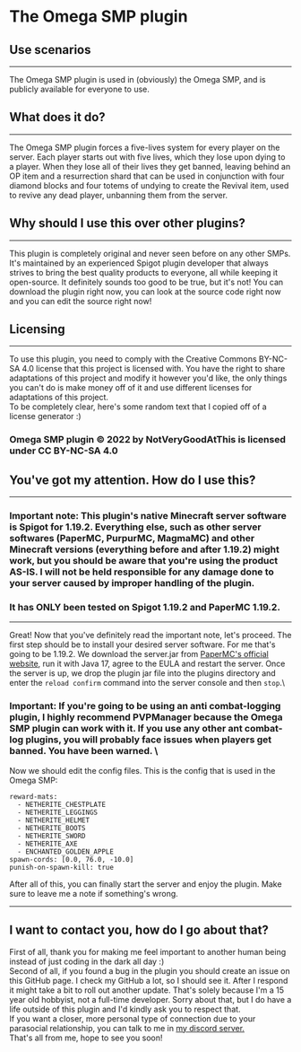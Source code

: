 # The Omega SMP plugin
## Use scenarios
---

The Omega SMP plugin is used in (obviously) the Omega SMP, and is publicly available for everyone to use.


## What does it do?
---
The Omega SMP plugin forces a five-lives system for every player on the server. Each player starts out with five lives, which they lose upon dying to a player. When they lose all of their lives they get banned, leaving behind an OP item and a resurrection shard that can be used in conjunction with four diamond blocks and four totems of undying to create the Revival item, used to revive any dead player, unbanning them from the server.

## Why should I use this over other plugins?

---
This plugin is completely original and never seen before on any other SMPs. It's maintained by an experienced Spigot plugin developer that always strives to bring the best quality products to everyone, all while keeping it open-source. It definitely sounds too good to be true, but it's not! You can download the plugin right now, you can look at the source code right now and you can edit the source right now!

## Licensing
---
To use this plugin, you need to comply with the Creative Commons BY-NC-SA 4.0 license that this project is licensed with. You have the right to share adaptations of this project and modify it however you'd like, the only things you can't do is make money off of it and use different licenses for adaptations of this project.\
 To be completely clear, here's some random text that I copied off of a license generator :)
### Omega SMP plugin © 2022 by NotVeryGoodAtThis is licensed under CC BY-NC-SA 4.0

## You've got my attention. How do I use this?
---
### Important note: This plugin's native Minecraft server software is Spigot for 1.19.2. Everything else, such as other server softwares (PaperMC, PurpurMC, MagmaMC) and other Minecraft versions (everything before and after 1.19.2) might work, but you should be aware that you're using the product AS-IS. I will not be held responsible for any damage done to your server caused by improper handling of the plugin.
### It has ONLY been tested on Spigot 1.19.2 and PaperMC 1.19.2.
---
    
Great! Now that you've definitely read the important note, let's proceed. The first step should be to install your desired server software. For me that's going to be 1.19.2. We download the server.jar from [PaperMC's official website](https://papermc.io/downloads), run it with Java 17, agree to the EULA and restart the server. Once the server is up, we drop the plugin jar file into the plugins directory and enter the ```reload confirm``` command into the server console and then ```stop```.\
### Important: If you're going to be using an anti combat-logging plugin, I highly recommend PVPManager because the Omega SMP plugin can work with it. If you use any other ant combat-log plugins, you will probably face issues when players get banned. You have been warned. \
 Now we should edit the config files. This is the config that is used in the Omega SMP:
```
reward-mats:
  - NETHERITE_CHESTPLATE
  - NETHERITE_LEGGINGS
  - NETHERITE_HELMET
  - NETHERITE_BOOTS
  - NETHERITE_SWORD
  - NETHERITE_AXE
  - ENCHANTED_GOLDEN_APPLE
spawn-cords: [0.0, 76.0, -10.0]
punish-on-spawn-kill: true
```
After all of this, you can finally start the server and enjoy the plugin. Make sure to leave me a note if something's wrong.

---

## I want to contact you, how do I go about that?
First of all, thank you for making me feel important to another human being instead of just coding in the dark all day :)\
 Second of all, if you found a bug in the plugin you should create an issue on this GitHub page. I check my GitHub a lot, so I should see it. After I respond it might take a bit to roll out another update. That's solely because I'm a 15 year old hobbyist, not a full-time developer. Sorry about that, but I do have a life outside of this plugin and I'd kindly ask you to respect that.\
 If you want a closer, more personal type of connection due to your parasocial relationship, you can talk to me in [my discord server.](https://dsc.gg/nvgat) \
 That's all from me, hope to see you soon!